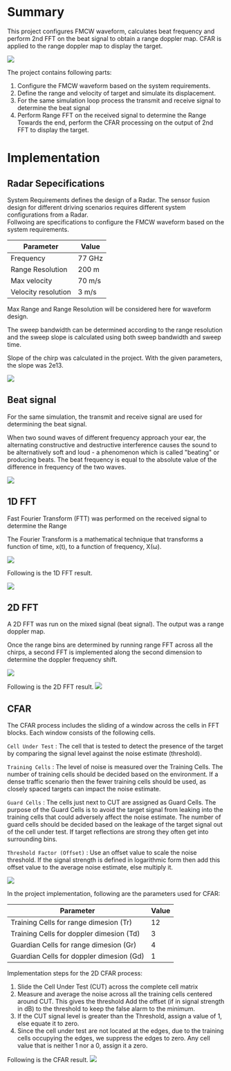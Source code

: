 # Summary
This project configures FMCW waveform, calculates beat frequency and perform 2nd FFT on the beat signal to obtain a range doppler map. CFAR is applied to the range doppler map to display the target. 

<img src="images/project_summary.png"/>

The project contains following parts:

1. Configure the FMCW waveform based on the system requirements.
2. Define the range and velocity of target and simulate its displacement.
3. For the same simulation loop process the transmit and receive signal to determine the beat signal
4. Perform Range FFT on the received signal to determine the Range
Towards the end, perform the CFAR processing on the output of 2nd FFT to display the target.

# Implementation
## Radar Sepecifications
System Requirements defines the design of a Radar. The sensor fusion design for different driving scenarios requires different system configurations from a Radar.  
Follwoing are specifications to configure the FMCW waveform based on the system requirements.

| Parameter          |  Value         |  
| -------------------|----------------| 
| Frequency          |  77 GHz        |
| Range Resolution   |  200 m         |
| Max velocity       |  70 m/s        |
| Velocity resolution|  3 m/s         |

Max Range and Range Resolution will be considered here for waveform design.

The sweep bandwidth can be determined according to the range resolution and the sweep slope is calculated using both sweep bandwidth and sweep time.

Slope of the chirp was calculated in the project. With the given parameters, the slope
was 2e13.

<img src="images/range_estimation_math.png"/>

## Beat signal
For the same simulation, the transmit and receive signal are used for determining the beat signal.

When two sound waves of different frequency approach your ear, the alternating constructive and destructive interference causes the sound to be alternatively soft and loud - a phenomenon which is called "beating" or producing beats. The beat frequency is equal to the absolute value of the difference in frequency of the two waves.

<img src="images/beat_signal.png"/>

## 1D FFT 
Fast Fourier Transform (FTT) was performed on the received signal to determine the Range

The Fourier Transform is a mathematical technique that transforms a function of time, x(t), to a function of frequency, X(ω). 

<img src="images/FFT_math.png"/>


Following is the 1D FFT result. 

<img src="images/FFT_result.png"/>

## 2D FFT
A 2D FFT was run on the mixed signal (beat signal). The output was a range doppler map.

Once the range bins are determined by running range FFT across all the chirps, a second FFT is implemented along the second dimension to determine the doppler frequency shift.

<img src="images/2D_FFT_concept.png"/>

Following is the 2D FFT result. 
<img src="images/2D_FFT.png"/>

## CFAR

The CFAR process includes the sliding of a window across the cells in FFT blocks. Each window consists of the following cells.

`Cell Under Test` : The cell that is tested to detect the presence of the target by comparing the signal level against the noise estimate (threshold).

`Training Cells` : The level of noise is measured over the Training Cells. The number of training cells should be decided based on the environment. If a dense traffic scenario then the fewer training cells should be used, as closely spaced targets can impact the noise estimate.

`Guard Cells` : The cells just next to CUT are assigned as Guard Cells. The purpose of the Guard Cells is to avoid the target signal from leaking into the training cells that could adversely affect the noise estimate. The number of guard cells should be decided based on the leakage of the target signal out of the cell under test. If target reflections are strong they often get into surrounding bins.

`Threshold Factor (Offset)` : Use an offset value to scale the noise threshold. If the signal strength is defined in logarithmic form then add this offset value to the average noise estimate, else multiply it.

<img src="images/2D_CFAR.png"/>

In the project implementation, following are the parameters used for CFAR:

| Parameter                                  |  Value     |  
| -------------------------------------------|------------| 
| Training Cells for range dimesion (Tr)     |  12        |
| Training Cells for doppler dimesion (Td)   |  3         |
| Guardian Cells for range dimesion (Gr)     |  4         |
| Guardian Cells for doppler dimesion (Gd)   |  1         |


Implementation steps for the 2D CFAR process:
1. Slide the Cell Under Test (CUT) across the complete cell matrix
2. Measure and average the noise across all the training cells centered around CUT. This gives the threshold
Add the offset (if in signal strength in dB) to the threshold to keep the false alarm to the minimum.
3. If the CUT signal level is greater than the Threshold, assign a value of 1, else equate it to zero.
4. Since the cell under test are not located at the edges, due to the training cells occupying the edges, we suppress the edges to zero. Any cell value that is neither 1 nor a 0, assign it a zero.

Following is the CFAR result.
<img src="images/CFAR_result.png"/>


